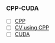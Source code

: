 ### CPP-CUDA


- [ ] [CPP](https://www.youtube.com/watch?v=8jLOx1hD3_o)
- [ ] [CV using CPP](https://youtube.com/@moderncpp2315?si=VOe7xU0NF-uhqLgU)
- [ ] [CUDA](https://www.youtube.com/watch?v=86FAWCzIe_4&pp=ygUZY3BwIHVzaW5nIGNvbXB1dGVyIHZpc2lvbg%3D%3D)

